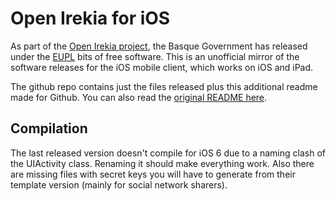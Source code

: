 Open Irekia for iOS
===================

As part of the [Open Irekia
project](http://www.irekia.euskadi.net/en/pages/10081), the Basque Government
has released under the [EUPL](http://joinup.ec.europa.eu/software/page/eupl)
bits of free software. This is an unofficial mirror of the software releases
for the iOS mobile client, which works on iOS and iPad.

The github repo contains just the files released plus this additional readme
made for Github. You can also read the [original README
here](https://github.com/gradha/OpenIrekia-iOS/blob/master/README).

Compilation
-----------

The last released version doesn't compile for iOS 6 due to a naming clash of
the UIActivity class. Renaming it should make everything work. Also there are
missing files with secret keys you will have to generate from their template
version (mainly for social network sharers).
